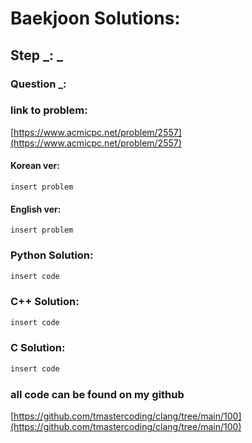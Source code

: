 # **Baekjoon Solutions:** 
## **Step _: _**
### **Question _:**
### **link to problem:**
[https://www.acmicpc.net/problem/2557](https://www.acmicpc.net/problem/2557)
#### **Korean ver**:
```
insert problem
```
#### **English ver**:
```
insert problem
```

### **Python Solution**:
```python
insert code
```

### **C++ Solution**:
```c++
insert code
```

### **C Solution**:
```c
insert code
```

### **all code can be found on my github**
[https://github.com/tmastercoding/clang/tree/main/100](https://github.com/tmastercoding/clang/tree/main/100)
